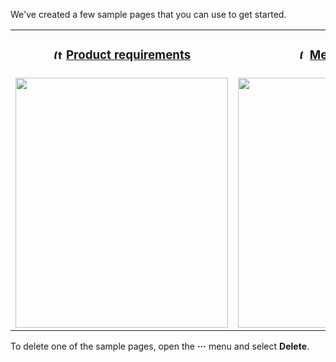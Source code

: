 We've created a few sample pages that you can use to get started.

<table data-layout="wide" class="confluenceTable"><tbody><tr><td class="confluenceTd"><h3 style="text-align: center;" id="SamplePages-Productrequirements"><img class="emoticon emoticon-tick" data-emoji-id="atlassian-check_mark" data-emoji-shortname=":check_mark:" data-emoji-fallback=":check_mark:" src="images/icons/emoticons/check.png" width="16" height="16" data-emoticon-name="tick" alt="(tick)"> <a href="https://bparhi.atlassian.net/wiki/spaces/~62e11abe4b574e9f2cafbbc0/pages/4259926/Product+requirements" rel="nofollow">Product requirements</a></h3></td><td class="confluenceTd"><h3 style="text-align: center;" id="SamplePages-Meetingnotes"><img class="emoticon emoticon-blue-star" data-emoji-id="atlassian-blue_star" data-emoji-shortname=":blue_star:" data-emoji-fallback=":blue_star:" src="images/icons/emoticons/star_blue.png" width="16" height="16" data-emoticon-name="blue-star" alt="(blue star)"> <a href="https://bparhi.atlassian.net/wiki/spaces/~62e11abe4b574e9f2cafbbc0/pages/4259910/Meeting+notes" rel="nofollow">Meeting notes</a></h3></td><td class="confluenceTd"><h3 style="text-align: center;" id="SamplePages-Decision"><img class="emoticon emoticon-yellow-star" data-emoji-id="atlassian-yellow_star" data-emoji-shortname=":yellow_star:" data-emoji-fallback=":yellow_star:" src="images/icons/emoticons/star_yellow.png" width="16" height="16" data-emoticon-name="yellow-star" alt="(star)"> <a href="https://bparhi.atlassian.net/wiki/spaces/~62e11abe4b574e9f2cafbbc0/pages/4259919/Decision" rel="nofollow">Decision</a></h3></td></tr><tr><td data-highlight-colour="#f4f5f7" class="confluenceTd"><span class="confluence-embedded-file-wrapper image-center-wrapper confluence-embedded-manual-size"><img class="confluence-embedded-image confluence-external-resource image-center" height="400" width="340" src="https://wac-cdn.atlassian.com/dam/jcr:accff112-3f9a-430f-a52b-df26c44e96e5/product-requirements-preview-en.png?cdnVersion=983" data-image-src="https://wac-cdn.atlassian.com/dam/jcr:accff112-3f9a-430f-a52b-df26c44e96e5/product-requirements-preview-en.png?cdnVersion=983" loading="lazy"></span></td><td data-highlight-colour="#f4f5f7" class="confluenceTd"><span class="confluence-embedded-file-wrapper image-center-wrapper confluence-embedded-manual-size"><img class="confluence-embedded-image confluence-external-resource image-center" height="400" width="340" src="https://wac-cdn.atlassian.com/dam/jcr:8c96a076-0a31-44be-af48-400230731321/meeting-notes-preview-en.png?cdnVersion=983" data-image-src="https://wac-cdn.atlassian.com/dam/jcr:8c96a076-0a31-44be-af48-400230731321/meeting-notes-preview-en.png?cdnVersion=983" loading="lazy"></span></td><td data-highlight-colour="#f4f5f7" class="confluenceTd"><span class="confluence-embedded-file-wrapper image-center-wrapper confluence-embedded-manual-size"><img class="confluence-embedded-image confluence-external-resource image-center" height="400" width="340" src="https://wac-cdn.atlassian.com/dam/jcr:4fbfe814-0b76-40ac-ba66-2712808152da/decision-preview-en.png?cdnVersion=983" data-image-src="https://wac-cdn.atlassian.com/dam/jcr:4fbfe814-0b76-40ac-ba66-2712808152da/decision-preview-en.png?cdnVersion=983" loading="lazy"></span></td></tr></tbody></table>

To delete one of the sample pages, open the **···** menu and select **Delete**.